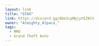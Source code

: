 ```yaml
---
layout: link
title: "GTAV"
link: https://discord.gg/0be1cpMpjytEZ9CV
owner: "Almighty_Alpaca_"
tags: 
  - MMO
  - Grand Theft Auto
---
```

